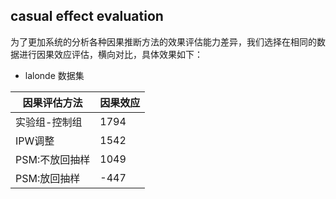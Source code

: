 ## casual effect evaluation
为了更加系统的分析各种因果推断方法的效果评估能力差异，我们选择在相同的数据进行因果效应评估，横向对比，具体效果如下：

- lalonde 数据集

|  因果评估方法     | 因果效应 |
| ----------- | ----------- |
| 实验组-控制组      | 1794       |
| IPW调整   | 1542        |
| PSM:不放回抽样   | 1049        |
| PSM:放回抽样  | -447  |
